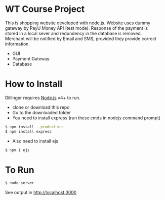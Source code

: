 # WT Course Project


This is shopping website developed with node.js. Website uses dummy gateway by PayU Money API (test mode). Response of the payment is stored in a local sever and redundency in the database is removed. Merchant will be notified by Email and SMS, provided they provide correct information.

  - GUI
  - Payment Gateway
  - Database

# How to Install
Dillinger requires [Node.js](https://nodejs.org/) v4+ to run.
  - clone or download this repo
  - Go to the downloaded folder
  - You need to install express (run these cmds in nodejs   command prompt)
 ```sh
$ npm install --production
$ npm install express
```
   - Also need to install ejs 
```sh
$ npm i ejs
```

# To Run 
```sh
$ node server
```
See output in [http://localhost:3000](http://localhost:3000)



